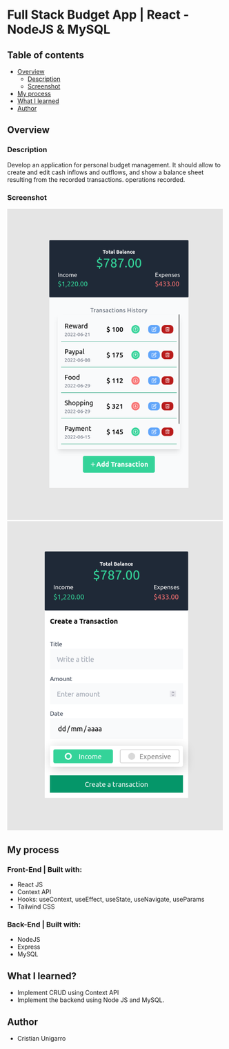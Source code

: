 # Full Stack Budget App | React - NodeJS & MySQL

## Table of contents

- [Overview](#overview)
  - [Description](#description)
  - [Screenshot](#screenshot)
- [My process](#my-process)
- [What I learned](#my-process)
- [Author](#author)

## Overview

### Description

Develop an application for personal budget management. It should allow to create and edit cash inflows and outflows, and show a balance sheet resulting from the recorded transactions.
operations recorded.

### Screenshot

<img src="./screenshots/s1.png" alt="app" width="500"/>

<img src="./screenshots/s3.png" alt="app" width="500"/>

## My process

### Front-End | Built with:

- React JS
- Context API
- Hooks: useContext, useEffect, useState, useNavigate, useParams
- Tailwind CSS

### Back-End | Built with:

- NodeJS
- Express
- MySQL

## What I learned?

- Implement CRUD using Context API
- Implement the backend using Node JS and MySQL.

## Author

- Cristian Unigarro
